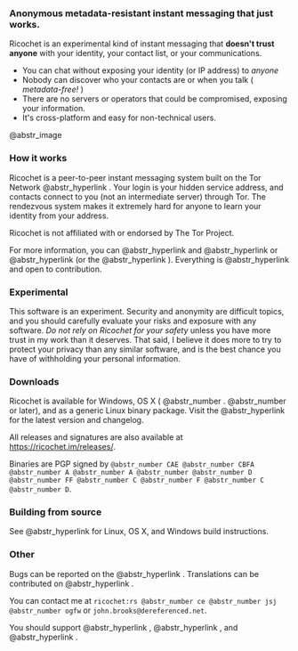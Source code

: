### Anonymous metadata-resistant instant messaging that just works.

Ricochet is an experimental kind of instant messaging that **doesn't trust anyone** with your identity, your contact list, or your communications.

  * You can chat without exposing your identity (or IP address) to _anyone_
  * Nobody can discover who your contacts are or when you talk ( _metadata-free!_ )
  * There are no servers or operators that could be compromised, exposing your information.
  * It's cross-platform and easy for non-technical users.



@abstr_image 

### How it works

Ricochet is a peer-to-peer instant messaging system built on the Tor Network @abstr_hyperlink . Your login is your hidden service address, and contacts connect to you (not an intermediate server) through Tor. The rendezvous system makes it extremely hard for anyone to learn your identity from your address.

Ricochet is not affiliated with or endorsed by The Tor Project.

For more information, you can @abstr_hyperlink and @abstr_hyperlink or @abstr_hyperlink (or the @abstr_hyperlink ). Everything is @abstr_hyperlink and open to contribution.

### Experimental

This software is an experiment. Security and anonymity are difficult topics, and you should carefully evaluate your risks and exposure with any software. _Do not rely on Ricochet for your safety_ unless you have more trust in my work than it deserves. That said, I believe it does more to try to protect your privacy than any similar software, and is the best chance you have of withholding your personal information.

### Downloads

Ricochet is available for Windows, OS X ( @abstr_number . @abstr_number or later), and as a generic Linux binary package. Visit the @abstr_hyperlink for the latest version and changelog.

All releases and signatures are also available at https://ricochet.im/releases/.

Binaries are PGP signed by `@abstr_number CAE @abstr_number CBFA @abstr_number A @abstr_number A @abstr_number @abstr_number D @abstr_number FF @abstr_number C @abstr_number F @abstr_number C @abstr_number D`.

### Building from source

See @abstr_hyperlink for Linux, OS X, and Windows build instructions.

### Other

Bugs can be reported on the @abstr_hyperlink . Translations can be contributed on @abstr_hyperlink .

You can contact me at `ricochet:rs @abstr_number ce @abstr_number jsj @abstr_number ogfw` or `john.brooks@dereferenced.net`.

You should support @abstr_hyperlink , @abstr_hyperlink , and @abstr_hyperlink .
